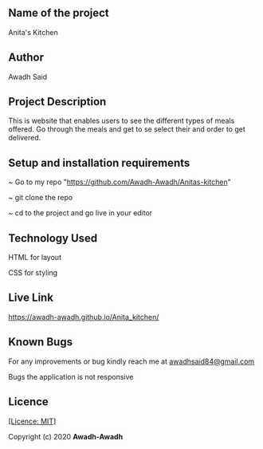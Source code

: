 ## Name of the project

Anita's Kitchen

## Author

Awadh Said

## Project Description

This is website that enables users to see the different types of meals offered. Go through the meals and get to se select their and order to get delivered.

## Setup and installation requirements

~ Go to my repo "https://github.com/Awadh-Awadh/Anitas-kitchen"

~ git clone the repo

~ cd to the project and go live in your editor

## Technology Used
HTML for layout

CSS for styling

## Live Link

https://awadh-awadh.github.io/Anita_kitchen/


## Known Bugs
For any improvements or bug kindly reach me at awadhsaid84@gmail.com

Bugs the application is not responsive

## Licence

[[Licence: MIT]](LICENCE.md)

Copyright (c) 2020 **Awadh-Awadh**



